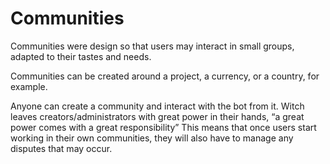 # Communities

Communities were design so that users may interact in small groups, adapted to their tastes and needs.

Communities can be created around a project, a currency, or a country, for example.

Anyone can create a community and interact with the bot from it. Witch leaves creators/administrators with great power in their hands, “a great power comes with a great responsibility” This means that once users start working in their own communities, they will also have to manage any disputes that may occur.
